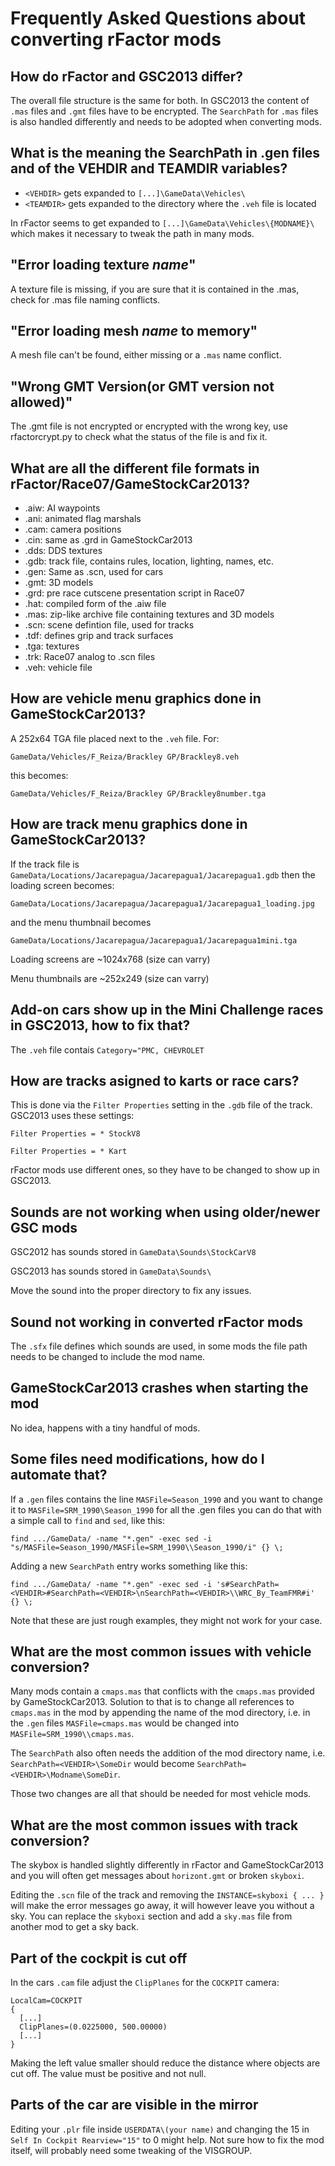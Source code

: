 Frequently Asked Questions about converting rFactor mods 
========================================================

## How do rFactor and GSC2013 differ?

The overall file structure is the same for both. In GSC2013 the
content of `.mas` files and `.gmt` files have to be encrypted. The
`SearchPath` for `.mas` files is also handled differently and needs to
be adopted when converting mods.

## What is the meaning the SearchPath in .gen files and of the VEHDIR and TEAMDIR variables?

* `<VEHDIR>` gets expanded to `[...]\GameData\Vehicles\`
* `<TEAMDIR>` gets expanded to the directory where the `.veh` file is located

In rFactor <VEHDIR> seems to get expanded to
`[...]\GameData\Vehicles\{MODNAME}\` which makes it necessary to tweak
the path in many mods.

## "Error loading texture *name*"

A texture file is missing, if you are sure that it is contained in
the .mas, check for .mas file naming conflicts.


## "Error loading mesh *name* to memory"

A mesh file can't be found, either missing or a `.mas` name conflict.


## "Wrong GMT Version(or GMT version not allowed)"

The .gmt file is not encrypted or encrypted with the wrong key, use
rfactorcrypt.py to check what the status of the file is and fix it.


## What are all the different file formats in rFactor/Race07/GameStockCar2013?

* .aiw: AI waypoints
* .ani: animated flag marshals
* .cam: camera positions
* .cin: same as .grd in GameStockCar2013
* .dds: DDS textures
* .gdb: track file, contains rules, location, lighting, names, etc.
* .gen: Same as .scn, used for cars
* .gmt: 3D models
* .grd: pre race cutscene presentation script in Race07
* .hat: compiled form of the .aiw file
* .mas: zip-like archive file containing textures and 3D models
* .scn: scene defintion file, used for tracks
* .tdf: defines grip and track surfaces
* .tga: textures
* .trk: Race07 analog to .scn files
* .veh: vehicle file


## How are vehicle menu graphics done in GameStockCar2013?

A 252x64 TGA file placed next to the `.veh` file. For:

`GameData/Vehicles/F_Reiza/Brackley GP/Brackley8.veh`

this becomes:

`GameData/Vehicles/F_Reiza/Brackley GP/Brackley8number.tga`


## How are track menu graphics done in GameStockCar2013?

If the track file is
`GameData/Locations/Jacarepagua/Jacarepagua1/Jacarepagua1.gdb` then
the loading screen becomes:

`GameData/Locations/Jacarepagua/Jacarepagua1/Jacarepagua1_loading.jpg`

and the menu thumbnail becomes

`GameData/Locations/Jacarepagua/Jacarepagua1/Jacarepagua1mini.tga`

Loading screens are ~1024x768 (size can varry)

Menu thumbnails are ~252x249 (size can varry)

## Add-on cars show up in the Mini Challenge races in GSC2013, how to fix that?

The `.veh` file contais `Category="PMC, CHEVROLET`

## How are tracks asigned to karts or race cars?

This is done via the `Filter Properties` setting in the `.gdb` file of
the track. GSC2013 uses these settings:

    Filter Properties = * StockV8

    Filter Properties = * Kart

rFactor mods use different ones, so they have to be changed to show up in GSC2013.

## Sounds are not working when using older/newer GSC mods

GSC2012 has sounds stored in `GameData\Sounds\StockCarV8`

GSC2013 has sounds stored in `GameData\Sounds\`

Move the sound into the proper directory to fix any issues.

## Sound not working in converted rFactor mods

The `.sfx` file defines which sounds are used, in some mods the file
path needs to be changed to include the mod name.

## GameStockCar2013 crashes when starting the mod

No idea, happens with a tiny handful of mods.

## Some files need modifications, how do I automate that?

If a `.gen` files contains the line `MASFile=Season_1990` and you want
to change it to `MASFile=SRM_1990\Season_1990` for all the .gen files
you can do that with a simple call to `find` and `sed`, like this:

    find .../GameData/ -name "*.gen" -exec sed -i "s/MASFile=Season_1990/MASFile=SRM_1990\\Season_1990/i" {} \;

Adding a new `SearchPath` entry works something like this: 

    find .../GameData/ -name "*.gen" -exec sed -i 's#SearchPath=<VEHDIR>#SearchPath=<VEHDIR>\nSearchPath=<VEHDIR>\\WRC_By_TeamFMR#i' {} \;

Note that these are just rough examples, they might not work for your
case.

## What are the most common issues with vehicle conversion?

Many mods contain a `cmaps.mas` that conflicts with the `cmaps.mas`
provided by GameStockCar2013. Solution to that is to change all
references to `cmaps.mas` in the mod by appending the name of the mod
directory, i.e. in the `.gen` files `MASFile=cmaps.mas` would be
changed into `MASFile=SRM_1990\\cmaps.mas`.

The `SearchPath` also often needs the addition of the mod directory
name, i.e. `SearchPath=<VEHDIR>\SomeDir` would become
`SearchPath=<VEHDIR>\Modname\SomeDir`.

Those two changes are all that should be needed for most vehicle mods.

## What are the most common issues with track conversion?

The skybox is handled slightly differently in rFactor and
GameStockCar2013 and you will often get messages about `horizont.gmt`
or broken `skyboxi`. 

Editing the `.scn` file of the track and removing the
`INSTANCE=skyboxi { ... }` will make the error messages go away, it
will however leave you without a sky. You can replace the `skyboxi`
section and add a `sky.mas` file from another mod to get a sky back.

## Part of the cockpit is cut off

In the cars `.cam` file adjust the `ClipPlanes` for the `COCKPIT` camera:

    LocalCam=COCKPIT
    {
      [...]
      ClipPlanes=(0.0225000, 500.00000)
      [...]
    }
    
Making the left value smaller should reduce the distance where objects
are cut off. The value must be positive and not null.

## Parts of the car are visible in the mirror

Editing your `.plr` file inside `USERDATA\(your name)` and changing
the 15 in `Self In Cockpit Rearview="15"` to 0 might help. Not sure
how to fix the mod itself, will probably need some tweaking of the
VISGROUP.
